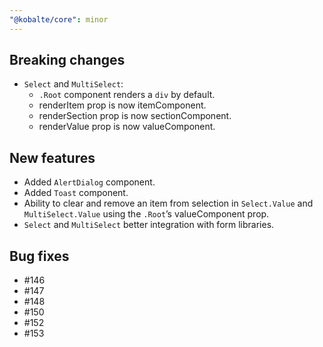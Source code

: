 ```yaml
---
"@kobalte/core": minor
---
```


## Breaking changes

- `Select` and `MultiSelect`:
  - `.Root` component renders a `div` by default.
  - renderItem prop is now itemComponent.
  - renderSection prop is now sectionComponent.
  - renderValue prop is now valueComponent.

## New features

- Added `AlertDialog` component.
- Added `Toast` component.
- Ability to clear and remove an item from selection in `Select.Value` and `MultiSelect.Value` using the `.Root`’s valueComponent prop.
- `Select` and `MultiSelect` better integration with form libraries.

## Bug fixes

- #146
- #147
- #148
- #150
- #152
- #153
